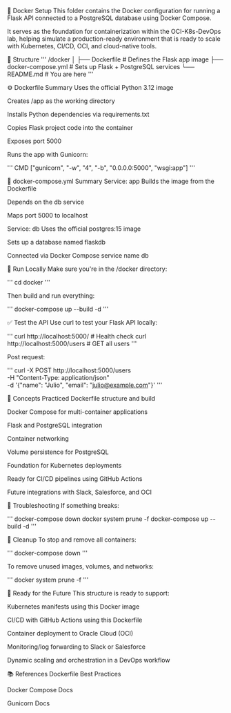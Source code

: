 🐳 Docker Setup
This folder contains the Docker configuration for running a Flask API connected to a PostgreSQL database using Docker Compose.

It serves as the foundation for containerization within the OCI-K8s-DevOps lab, helping simulate a production-ready environment that is ready to scale with Kubernetes, CI/CD, OCI, and cloud-native tools.

📁 Structure
''' /docker
│
├── Dockerfile # Defines the Flask app image
├── docker-compose.yml # Sets up Flask + PostgreSQL services
└── README.md # You are here
'''

⚙️ Dockerfile Summary
Uses the official Python 3.12 image

Creates /app as the working directory

Installs Python dependencies via requirements.txt

Copies Flask project code into the container

Exposes port 5000

Runs the app with Gunicorn:

''' CMD ["gunicorn", "-w", "4", "-b", "0.0.0.0:5000", "wsgi:app"] '''

🔄 docker-compose.yml Summary
Service: app
Builds the image from the Dockerfile

Depends on the db service

Maps port 5000 to localhost

Service: db
Uses the official postgres:15 image

Sets up a database named flaskdb

Connected via Docker Compose service name db

🚀 Run Locally
Make sure you're in the /docker directory:

''' cd docker '''

Then build and run everything:

''' docker-compose up --build -d '''

✅ Test the API
Use curl to test your Flask API locally:

''' curl http://localhost:5000/ # Health check
curl http://localhost:5000/users # GET all users
'''

Post request:

''' curl -X POST http://localhost:5000/users \
-H "Content-Type: application/json" \
-d '{"name": "Julio", "email": "julio@example.com"}'
'''

🧠 Concepts Practiced
Dockerfile structure and build

Docker Compose for multi-container applications

Flask and PostgreSQL integration

Container networking

Volume persistence for PostgreSQL

Foundation for Kubernetes deployments

Ready for CI/CD pipelines using GitHub Actions

Future integrations with Slack, Salesforce, and OCI

🐛 Troubleshooting
If something breaks:

''' docker-compose down
docker system prune -f
docker-compose up --build -d
'''

🧹 Cleanup
To stop and remove all containers:

''' docker-compose down
'''

To remove unused images, volumes, and networks:

''' docker system prune -f
'''

🔮 Ready for the Future
This structure is ready to support:

Kubernetes manifests using this Docker image

CI/CD with GitHub Actions using this Dockerfile

Container deployment to Oracle Cloud (OCI)

Monitoring/log forwarding to Slack or Salesforce

Dynamic scaling and orchestration in a DevOps workflow

📚 References
Dockerfile Best Practices

Docker Compose Docs

Gunicorn Docs

